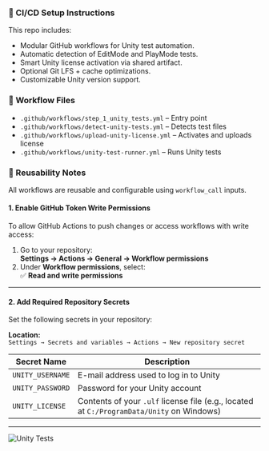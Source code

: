 ### 🔧 CI/CD Setup Instructions

This repo includes:
- Modular GitHub workflows for Unity test automation.
- Automatic detection of EditMode and PlayMode tests.
- Smart Unity license activation via shared artifact.
- Optional Git LFS + cache optimizations.
- Customizable Unity version support.

### 📂 Workflow Files

- `.github/workflows/step_1_unity_tests.yml` – Entry point
- `.github/workflows/detect-unity-tests.yml` – Detects test files
- `.github/workflows/upload-unity-license.yml` – Activates and uploads license
- `.github/workflows/unity-test-runner.yml` – Runs Unity tests

### 🧩 Reusability Notes

All workflows are reusable and configurable using `workflow_call` inputs.

#### 1. Enable GitHub Token Write Permissions

To allow GitHub Actions to push changes or access workflows with write access:

1. Go to your repository:  
   **Settings → Actions → General → Workflow permissions**
2. Under **Workflow permissions**, select:  
   ✅ **Read and write permissions**

---

#### 2. Add Required Repository Secrets

Set the following secrets in your repository:

**Location:**  
`Settings → Secrets and variables → Actions → New repository secret`

| Secret Name       | Description |
|-------------------|-------------|
| `UNITY_USERNAME`  | E-mail address used to log in to Unity |
| `UNITY_PASSWORD`  | Password for your Unity account |
| `UNITY_LICENSE`   | Contents of your `.ulf` license file (e.g., located at `C:/ProgramData/Unity` on Windows) |

---

![Unity Tests](https://github.com/Avalin/CI-CD-Unity-Test-Project/actions/workflows/step_1_unity_tests.yml/badge.svg)
